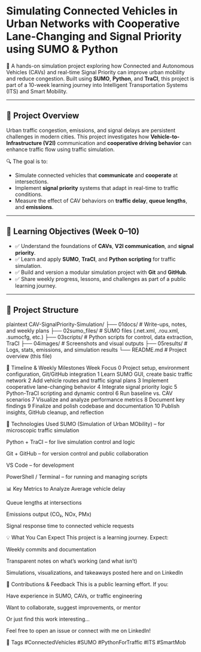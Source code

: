 # Simulating Connected Vehicles in Urban Networks with Cooperative Lane-Changing and Signal Priority using SUMO & Python

🚦 A hands-on simulation project exploring how Connected and Autonomous Vehicles (CAVs) and real-time Signal Priority can improve urban mobility and reduce congestion. Built using **SUMO**, **Python**, and **TraCI**, this project is part of a 10-week learning journey into Intelligent Transportation Systems (ITS) and Smart Mobility.

---

## 📌 Project Overview

Urban traffic congestion, emissions, and signal delays are persistent challenges in modern cities. This project investigates how **Vehicle-to-Infrastructure (V2I)** communication and **cooperative driving behavior** can enhance traffic flow using traffic simulation.

🔍 The goal is to:
- Simulate connected vehicles that **communicate** and **cooperate** at intersections.
- Implement **signal priority** systems that adapt in real-time to traffic conditions.
- Measure the effect of CAV behaviors on **traffic delay**, **queue lengths**, and **emissions**.

---

## 🧠 Learning Objectives (Week 0–10)

- ✅ Understand the foundations of **CAVs**, **V2I communication**, and **signal priority**.
- ✅ Learn and apply **SUMO**, **TraCI**, and **Python scripting** for traffic simulation.
- ✅ Build and version a modular simulation project with **Git** and **GitHub**.
- ✅ Share weekly progress, lessons, and challenges as part of a public learning journey.

---

## 🧱 Project Structure

plaintext
CAV-SignalPriority-Simulation/
├── 01docs/               # Write-ups, notes, and weekly plans
├── 02sumo_files/         # SUMO files (.net.xml, .rou.xml, .sumocfg, etc.)
├── 03scripts/            # Python scripts for control, data extraction, TraCI
├── 04images/             # Screenshots and visual outputs
├── 05results/            # Logs, stats, emissions, and simulation results
└── README.md             # Project overview (this file)

📅 Timeline & Weekly Milestones
Week	Focus
0	Project setup, environment configuration, Git/GitHub integration
1	Learn SUMO GUI, create basic traffic network
2	Add vehicle routes and traffic signal plans
3	Implement cooperative lane-changing behavior
4	Integrate signal priority logic
5	Python-TraCI scripting and dynamic control
6	Run baseline vs. CAV scenarios
7	Visualize and analyze performance metrics
8	Document key findings
9	Finalize and polish codebase and documentation
10	Publish insights, GitHub cleanup, and reflection

🧰 Technologies Used
SUMO (Simulation of Urban MObility) – for microscopic traffic simulation

Python + TraCI – for live simulation control and logic

Git + GitHub – for version control and public collaboration

VS Code – for development

PowerShell / Terminal – for running and managing scripts

📊 Key Metrics to Analyze
Average vehicle delay

Queue lengths at intersections

Emissions output (CO₂, NOx, PMx)

Signal response time to connected vehicle requests

💡 What You Can Expect
This project is a learning journey. Expect:

Weekly commits and documentation

Transparent notes on what’s working (and what isn’t)

Simulations, visualizations, and takeaways posted here and on LinkedIn

🤝 Contributions & Feedback
This is a public learning effort. If you:

Have experience in SUMO, CAVs, or traffic engineering

Want to collaborate, suggest improvements, or mentor

Or just find this work interesting…

Feel free to open an issue or connect with me on LinkedIn!

📌 Tags
#ConnectedVehicles #SUMO #PythonForTraffic #ITS #SmartMob